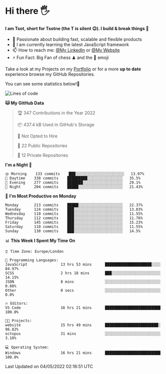 # Hi there :raised_hand_with_fingers_splayed:
#### I am Tsot, short for Tsotne (the T is silent :wink:). I build & break things :space_invader:
- :telescope: Passionate about building fast, scalable and flexible products
- :seedling: I am currently learning the latest JavaScript framework 
- :mailbox: How to reach me: [@My LinkedIn](https://www.linkedin.com/in/tsotne-gvadzabia/) or [@My Website](https://tsotne.co.uk/contact)
- :zap: Fun Fact: Big Fan of chess ♟ and the 👾 emoji

Take a look at my Projects on my [Portfolio](https://tsotne.co.uk/) or for a more **up to date** experience browse my GitHub Repositories.

You can see some statistics below!:space_invader:
<!--START_SECTION:waka-->
![Lines of code](https://img.shields.io/badge/From%20Hello%20World%20I%27ve%20Written-2%20Million%20lines%20of%20code-blue)

**🐱 My GitHub Data** 

> 🏆 347 Contributions in the Year 2022
 > 
> 📦 437.4 kB Used in GitHub's Storage 
 > 
> 🚫 Not Opted to Hire
 > 
> 📜 22 Public Repositories 
 > 
> 🔑 12 Private Repositories  
 > 
**I'm a Night 🦉** 

```text
🌞 Morning    133 commits    ███░░░░░░░░░░░░░░░░░░░░░░   13.97% 
🌆 Daytime    338 commits    █████████░░░░░░░░░░░░░░░░   35.5% 
🌃 Evening    277 commits    ███████░░░░░░░░░░░░░░░░░░   29.1% 
🌙 Night      204 commits    █████░░░░░░░░░░░░░░░░░░░░   21.43%

```
📅 **I'm Most Productive on Monday** 

```text
Monday       213 commits    █████░░░░░░░░░░░░░░░░░░░░   22.37% 
Tuesday      124 commits    ███░░░░░░░░░░░░░░░░░░░░░░   13.03% 
Wednesday    110 commits    ███░░░░░░░░░░░░░░░░░░░░░░   11.55% 
Thursday     112 commits    ███░░░░░░░░░░░░░░░░░░░░░░   11.76% 
Friday       145 commits    ███░░░░░░░░░░░░░░░░░░░░░░   15.23% 
Saturday     110 commits    ███░░░░░░░░░░░░░░░░░░░░░░   11.55% 
Sunday       138 commits    ███░░░░░░░░░░░░░░░░░░░░░░   14.5%

```


📊 **This Week I Spent My Time On** 

```text
⌚︎ Time Zone: Europe/London

💬 Programming Languages: 
JavaScript               13 hrs 53 mins      █████████████████████░░░░   84.97% 
SCSS                     2 hrs 18 mins       ███░░░░░░░░░░░░░░░░░░░░░░   14.15% 
JSON                     8 mins              ░░░░░░░░░░░░░░░░░░░░░░░░░   0.88% 
Other                    0 secs              ░░░░░░░░░░░░░░░░░░░░░░░░░   0.0%

🔥 Editors: 
VS Code                  16 hrs 21 mins      █████████████████████████   100.0%

🐱‍💻 Projects: 
website                  15 hrs 49 mins      ████████████████████████░   96.82% 
octopus                  31 mins             ░░░░░░░░░░░░░░░░░░░░░░░░░   3.18%

💻 Operating System: 
Windows                  16 hrs 21 mins      █████████████████████████   100.0%

```


 Last Updated on 04/05/2022 02:16:51 UTC
<!--END_SECTION:waka-->
